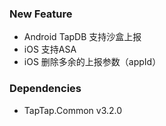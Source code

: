 ### New Feature

- Android TapDB 支持沙盒上报
- iOS 支持ASA
- iOS 删除多余的上报参数（appId）
### Dependencies

- TapTap.Common v3.2.0